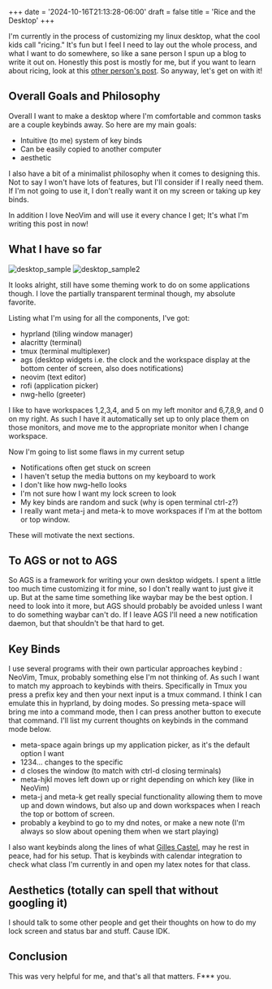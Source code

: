 +++
date = '2024-10-16T21:13:28-06:00'
draft = false
title = 'Rice and the Desktop'
+++

I'm currently in the process of customizing my linux desktop, what the cool kids call "ricing."
It's fun but I feel I need to lay out the whole process, and what I want to do somewhere, so like a sane person I spun up a blog to write it out on.
Honestly this post is mostly for me, but if you want to learn about ricing, look at this [other person's post](https://namishh.me/blog/ricing/).
So anyway, let's get on with it!

## Overall Goals and Philosophy

Overall I want to make a desktop where I'm comfortable and common tasks are a couple keybinds away.
So here are my main goals:

- Intuitive (to me) system of key binds
- Can be easily copied to another computer
- aesthetic 

I also have a bit of a minimalist philosophy when it comes to designing this.
Not to say I won't have lots of features, but I'll consider if I really need them.
If I'm not going to use it, I don't really want it on my screen or taking up key binds.

In addition I love NeoVim and will use it every chance I get; It's what I'm writing this post in now!

## What I have so far

![desktop_sample](/images/rice-and-the-desktop/desktop_sample.png#center)
![desktop_sample2](/images/rice-and-the-desktop/desktop_sample2.png#center)

It looks alright, still have some theming work to do on some applications though.
I love the partially transparent terminal though, my absolute favorite.

Listing what I'm using for all the components, I've got:
- hyprland (tiling window manager)
- alacritty (terminal)
- tmux (terminal multiplexer)
- ags (desktop widgets i.e. the clock and the workspace display at the bottom center of screen, also does notifications)
- neovim (text editor)
- rofi (application picker)
- nwg-hello (greeter)

I like to have workspaces 1,2,3,4, and 5 on my left monitor and 6,7,8,9, and 0 on my right.
As such I have it automatically set up to only place them on those monitors, and move me to the appropriate monitor when I change workspace.

Now I'm going to list some flaws in my current setup
- Notifications often get stuck on screen
- I haven't setup the media buttons on my keyboard to work
- I don't like how nwg-hello looks
- I'm not sure how I want my lock screen to look
- My key binds are random and suck (why is open terminal ctrl-z?)
- I really want meta-j and meta-k to move workspaces if I'm at the bottom or top window.

These will motivate the next sections.

## To AGS or not to AGS

So AGS is a framework for writing your own desktop widgets.
I spent a little too much time customizing it for mine, so I don't really want to just give it up.
But at the same time something like waybar may be the best option.
I need to look into it more, but AGS should probably be avoided unless I want to do something waybar can't do.
If I leave AGS I'll need a new notification daemon, but that shouldn't be that hard to get.

## Key Binds

I use several programs with their own particular approaches keybind : NeoVim, Tmux, probably something else I'm not thinking of.
As such I want to match my approach to keybinds with theirs.
Specifically in Tmux you press a prefix key and then your next input is a tmux command.
I think I can emulate this in hyprland, by doing modes.
So pressing meta-space will bring me into a command mode, then I can press another button to execute that command.
I'll list my current thoughts on keybinds in the command mode below.
- meta-space again brings up my application picker, as it's the default option I want
- 1234... changes to the specific 
- d closes the window (to match with ctrl-d closing terminals)
- meta-hjkl moves left down up or right depending on which key (like in NeoVim)
- meta-j and meta-k get really special functionality allowing them to move up and down windows, but also up and down workspaces when I reach the top or bottom of screen.
- probably a keybind to go to my dnd notes, or make a new note (I'm always so slow about opening them when we start playing)

I also want keybinds along the lines of what [Gilles Castel](https://castel.dev/), may he rest in peace, had for his setup.
That is keybinds with calendar integration to check what class I'm currently in and open my latex notes for that class.

## Aesthetics (totally can spell that without googling it)

I should talk to some other people and get their thoughts on how to do my lock screen and status bar and stuff.
Cause IDK.

## Conclusion

This was very helpful for me, and that's all that matters.
F*** you.
